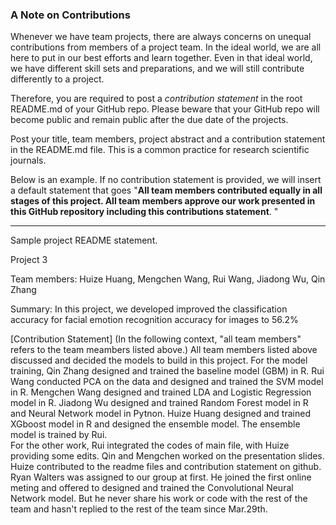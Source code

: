 ### A Note on Contributions

Whenever we have team projects, there are always concerns on unequal contributions from members of a project team. In the ideal world, we are all here to put in our best efforts and learn together. Even in that ideal world, we have different skill sets and preparations, and we will still contribute differently to a project. 

Therefore, you are required to post a *contribution statement* in the root README.md of your GitHub repo. Please beware that your GitHub repo will become public and remain public after the due date of the projects. 

Post your title, team members, project abstract and a contribution statement in the README.md file.  This is a common practice for research scientific journals. 

Below is an example. If no contribution statement is provided, we will insert a default statement that goes "**All team members contributed equally in all stages of this project. All team members approve our work presented in this GitHub repository including this contributions statement**. "

---
Sample project README statement.

Project 3

Team members: Huize Huang, Mengchen Wang, Rui Wang, Jiadong Wu, Qin Zhang

Summary: In this project, we developed improved the classification accuracy for facial emotion recognition accuracy for images to 56.2%

[Contribution Statement] (In the following context, "all team members" refers to the team meambers listed above.) All team members listed above discussed and decided the models to build in this project.
    For the model training, Qin Zhang designed and trained the baseline model (GBM) in R. Rui Wang conducted PCA on the data and designed and trained the SVM model in R. Mengchen Wang designed and trained LDA and Logistic Regression model in R. Jiadong Wu designed and trained Random Forest model in R and Neural Network model in Pytnon. Huize Huang designed and trained XGboost model in R and designed the ensemble model. The ensemble model is trained by Rui.    
    For the other work, Rui integrated the codes of main file, with Huize providing some edits. Qin and Mengchen worked on the presentation slides. Huize contributed to the readme files and contribution statement on github.
    Ryan Walters was assigned to our group at first. He joined the first online meting and offered to designed and trained the Convolutional Neural Network model. But he never share his work or code with the rest of the team and hasn't replied to the rest of the team since Mar.29th.
